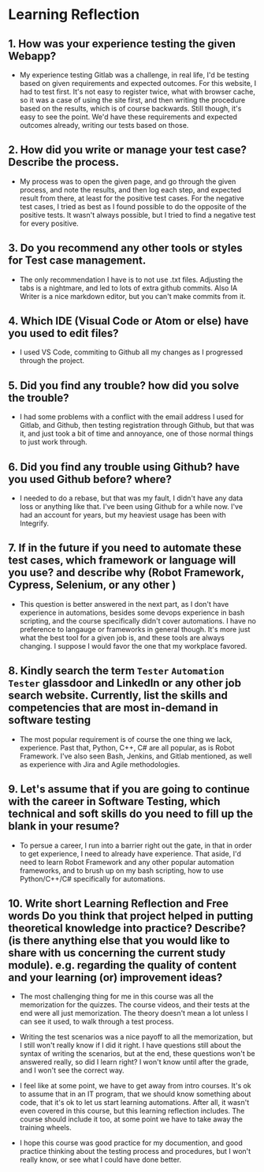 # Learning Reflection

## 1. How was your experience testing the given Webapp?
- My experience testing Gitlab was a challenge, in real life, I'd be testing based on given requirements and expected outcomes. For this website, I had to test first. It's not easy to register twice, what with browser cache, so it was a case of using the site first, and then writing the procedure based on the results, which is of course backwards. Still though, it's easy to see the point. We'd have these requirements and expected outcomes already, writing our tests based on those.

## 2. How did you write or manage your test case? Describe the process.
- My process was to open the given page, and go through the given process, and note the results, and then log each step, and expected result from there, at least for the positive test cases. For the negative test cases, I tried as best as I found possible to do the opposite of the positive tests. It wasn't always possible, but I tried to find a negative test for every positive.
    
## 3. Do you recommend any other tools or styles for Test case management. 
- The only recommendation I have is to not use .txt files. Adjusting the tabs is a nightmare, and led to lots of extra github commits. Also IA Writer is a nice markdown editor, but you can't make commits from it.

## 4. Which IDE (Visual Code or Atom or else) have you used to edit files?
- I used VS Code, commiting to Github all my changes as I progressed through the project.
     
## 5. Did you find any trouble? how did you solve the trouble?
- I had some problems with a conflict with the email address I used for Gitlab, and Github, then testing registration through Github, but that was it, and just took a bit of time and annoyance, one of those normal things to just work through.

## 6. Did you find any trouble using Github? have you used Github before? where?
- I needed to do a rebase, but that was my fault, I didn't have any data loss or anything like that. I've been using Github for a while now. I've had an account for years, but my heaviest usage has been with Integrify.

## 7. If in the future if you need to automate these test cases, which framework or language will you use? and describe why (Robot Framework, Cypress, Selenium, or any other )
- This question is better answered in the next part, as I don't have experience in automations, besides some devops experience in bash scripting, and the course specifically didn't cover automations. I have no preference to langauge or frameworks in general though. It's more just what the best tool for a given job is, and these tools are always changing. I suppose I would favor the one that my workplace favored.

## 8. Kindly search the term `Tester` `Automation Tester` glassdoor and LinkedIn or any other job search website. Currently, list the skills and competencies that are most in-demand in software testing
- The most popular requirement is of course the one thing we lack, experience. Past that, Python, C++, C# are all popular, as is Robot Framework. I've also seen Bash, Jenkins, and Gitlab mentioned, as well as experience with Jira and Agile methodologies.

## 9. **Let's assume** that if you are going to continue with the career in Software Testing, which technical and soft skills do you need to fill up the blank in your resume?
- To persue a career, I run into a barrier right out the gate, in that in order to get experience, I need to already have experience. That aside, I'd need to learn Robot Framework and any other popular automation frameworks, and to brush up on my bash scripting, how to use Python/C++/C# specifically for automations.

## 10. Write short Learning Reflection and Free words Do you think that project helped in putting theoretical knowledge into practice? Describe? (is there anything else that you would like to share with us concerning the current study module). e.g. regarding the quality of content and your learning (or) improvement ideas? 
- The most challenging thing for me in this course was all the memorization for the quizzes. The course videos, and their tests at the end were all just memorization. The theory doesn't mean a lot unless I can see it used, to walk through a test process. 

- Writing the test scenarios was a nice payoff to all the memorization, but I still won't really know if I did it right. I have questions still about the syntax of writing the scenarios, but at the end, these questions won't be answered really, so did I learn right? I won't know until after the grade, and I won't see the correct way.

- I feel like at some point, we have to get away from intro courses. It's ok to assume that in an IT program, that we should know something about code, that it's ok to let us start learning automations. After all, it wasn't even covered in this course, but this learning reflection includes. The course should include it too, at some point we have to take away the training wheels.

- I hope this course was good practice for my documention, and good practice thinking about the testing process and procedures, but I won't really know, or see what I could have done better.




 





